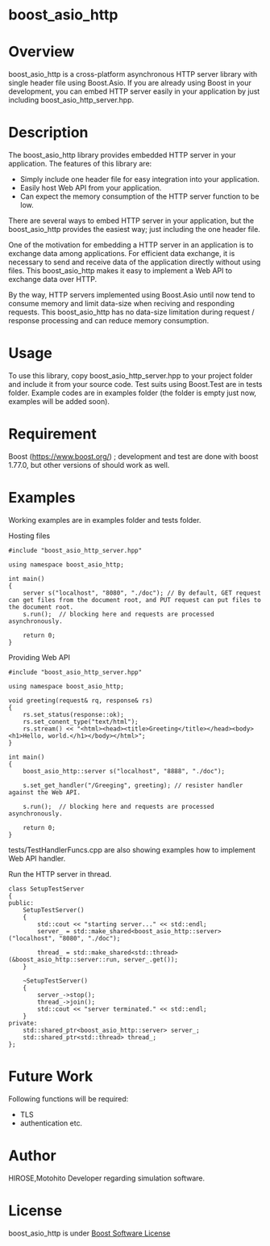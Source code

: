 boost_asio_http
===============

# Overview

boost_asio_http is a cross-platform asynchronous HTTP server library with single header file using Boost.Asio.
If you are already using Boost in your development, you can embed HTTP server easily in your application by just including boost_asio_http_server.hpp.

# Description

The boost_asio_http library provides embedded HTTP server in your application.
The features of this library are:
 - Simply include one header file for easy integration into your application.
 - Easily host Web API from your application.
 - Can expect the memory consumption of the HTTP server function to be low.

There are several ways to embed HTTP server in your application, but the boost_asio_http provides the easiest way; just including the one header file.

One of the motivation for embedding a HTTP server in an application is to exchange data among applications.
For efficient data exchange, it is necessary to send and receive data of the application directly without using files.
This boost_asio_http makes it easy to implement a Web API to exchange data over HTTP.

By the way, HTTP servers implemented using Boost.Asio until now tend to consume memory and limit data-size when reciving and responding requests.
This boost_asio_http has no data-size limitation during request / response processing and can reduce memory consumption.

# Usage

To use this library, copy boost_asio_http_server.hpp to your project folder and include it from your source code.
Test suits using Boost.Test are in tests folder.
Example codes are in examples folder (the folder is empty just now, examples will be added soon).

# Requirement

Boost (https://www.boost.org/) ; development and test are done with boost 1.77.0, but other versions of should work as well.

# Examples

Working examples are in examples folder and tests folder.

Hosting files
````
#include "boost_asio_http_server.hpp"

using namespace boost_asio_http;

int main()
{
    server s("localhost", "8080", "./doc"); // By default, GET request can get files from the document root, and PUT request can put files to the document root.
    s.run();  // blocking here and requests are processed asynchronously.

    return 0;
}

````

Providing Web API
````
#include "boost_asio_http_server.hpp"

using namespace boost_asio_http;

void greeting(request& rq, response& rs)
{
    rs.set_status(response::ok);
    rs.set_conent_type("text/html");
    rs.stream() << "<html><head><title>Greeting</title></head><body><h1>Hello, world.</h1></body></html>";
}

int main()
{
    boost_asio_http::server s("localhost", "8888", "./doc");

    s.set_get_handler("/Greeging", greeting); // resister handler against the Web API.

    s.run();  // blocking here and requests are processed asynchronously.

    return 0;
}
````
tests/TestHandlerFuncs.cpp are also showing examples how to implement Web API handler.


Run the HTTP server in thread.

````
class SetupTestServer
{
public:
	SetupTestServer()
	{
		std::cout << "starting server..." << std::endl;
		server_ = std::make_shared<boost_asio_http::server>("localhost", "8080", "./doc");

		thread_ = std::make_shared<std::thread>(&boost_asio_http::server::run, server_.get());
	}

	~SetupTestServer()
	{
		server_->stop();
		thread_->join();
		std::cout << "server terminated." << std::endl;
	}
private:
	std::shared_ptr<boost_asio_http::server> server_;
	std::shared_ptr<std::thread> thread_;
};
````

# Future Work

Following functions will be required:
- TLS
- authentication
etc.

# Author

HIROSE,Motohito
Developer regarding simulation software.

# License

boost_asio_http is under [Boost Software License](https://www.boost.org/LICENSE_1_0.txt)
